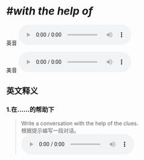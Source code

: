 # ***\#with the help of*** 
英音
<audio src="./media/with the help of1.aac" controls="controls"></audio>

美音
<audio src="./media/with the help of2.aac" controls="controls"></audio>



  

英文释义
---
### 1.**在……的帮助下**  

 > Write a conversation with the help of the clues.  
 > 根据提示编写一段对话。    
<audio src="./media/1-clue.aac" controls="controls"></audio>


